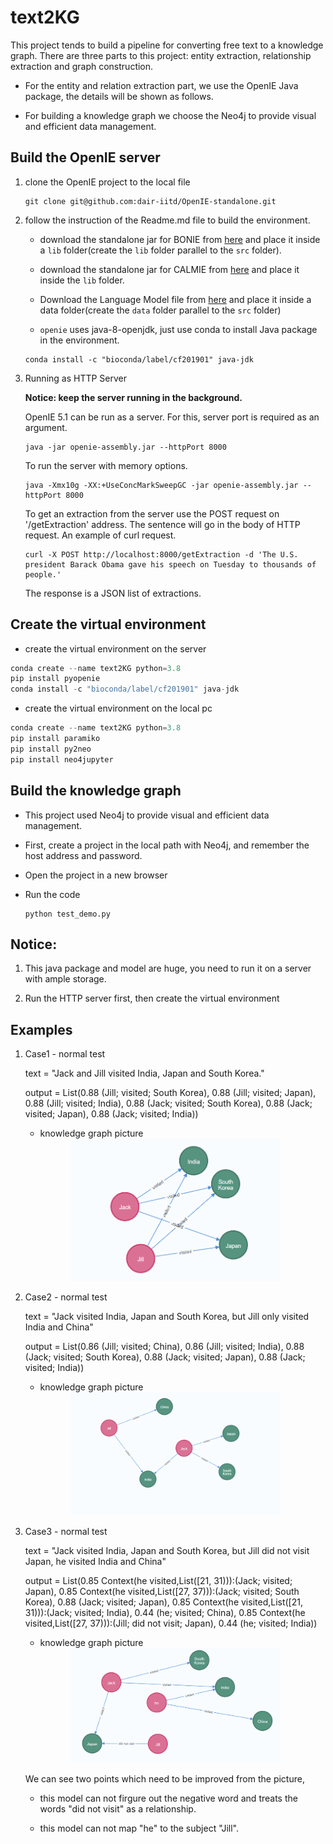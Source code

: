 # text2KG


This project tends to build a pipeline for converting free text to a knowledge graph. There are three parts to this project: entity extraction, relationship extraction and graph construction.


* For the entity and relation extraction part, we use the OpenIE Java package, the details will be shown as follows.

* For building a knowledge graph we choose the Neo4j to provide visual and efficient data management.



## Build the OpenIE server

1. clone the OpenIE project to the local file
    ```
    git clone git@github.com:dair-iitd/OpenIE-standalone.git
    ```

2. follow the instruction of the Readme.md file to build the environment.

    * download the standalone jar for BONIE from [here](https://github.com/dair-iitd/OpenIE-standalone/releases/download/v5.0/BONIE.jar) and place it inside a `lib` folder(create the `lib` folder parallel to the `src` folder).

    * download the standalone jar for CALMIE from [here](https://github.com/dair-iitd/OpenIE-standalone/releases/download/v5.0/ListExtractor.jar) and place it inside the `lib` folder.

    * Download the Language Model file from [here](https://drive.google.com/file/d/0B-5EkZMOlIt2cFdjYUJZdGxSREU/view?usp=sharing&resourcekey=0-X_oNJ6r24s_anMGbKKRdQw) and place it inside a data folder(create the `data` folder parallel to the `src` folder)

    * `openie` uses java-8-openjdk, just use conda to install Java package in the environment.

    ```
    conda install -c "bioconda/label/cf201901" java-jdk
    ```

3. Running as HTTP Server

    **Notice: keep the server running in the background.**

    OpenIE 5.1 can be run as a server. For this, server port is required as an argument.
    ```
    java -jar openie-assembly.jar --httpPort 8000
    ```
        
    To run the server with memory options.
    ```
    java -Xmx10g -XX:+UseConcMarkSweepGC -jar openie-assembly.jar --httpPort 8000
    ```
        
    To get an extraction from the server use the POST request on '/getExtraction' address. The sentence will go in the body of HTTP request. An example of curl request.
    ```
    curl -X POST http://localhost:8000/getExtraction -d 'The U.S. president Barack Obama gave his speech on Tuesday to thousands of people.'
    ```
    The response is a JSON list of extractions.

## Create the virtual environment

* create the virtual environment on the server

```python
conda create --name text2KG python=3.8
pip install pyopenie
conda install -c "bioconda/label/cf201901" java-jdk
```

* create the virtual environment on the local pc
```python
conda create --name text2KG python=3.8
pip install paramiko
pip install py2neo
pip install neo4jupyter
```


## Build the knowledge graph

* This project used Neo4j to provide visual and efficient data management.

* First, create a project in the local path with Neo4j, and remember the host address and password. 

* Open the project in a new browser

* Run the code 
    ```
    python test_demo.py
    ```

## Notice:

1. This java package and model are huge, you need to run it on a server with ample storage.

2. Run the HTTP server first, then create the virtual environment


## Examples

1. Case1 - normal test

    text = "Jack and Jill visited India, Japan and South Korea."

    output = List(0.88 (Jill; visited; South Korea), 0.88 (Jill; visited; Japan), 0.88 (Jill; visited; India), 0.88 (Jack; visited; South Korea), 0.88 (Jack; visited; Japan), 0.88 (Jack; visited; India))

    * knowledge graph picture

    <center class="half">
    <img src=./picture/Figure1.png width = 70%>
    </center>

2. Case2 - normal test

    text = "Jack visited India, Japan and South Korea, but Jill only visited India and China"

    output = List(0.86 (Jill; visited; China), 0.86 (Jill; visited; India), 0.88 (Jack; visited; South Korea), 0.88 (Jack; visited; Japan), 0.88 (Jack; visited; India))

    * knowledge graph picture

    <center class="half">
    <img src=./picture/Figure2.png width = 70%>
    </center>


3. Case3 - normal test

    text = "Jack visited India, Japan and South Korea, but Jill did not visit Japan, he visited India and China"

    output = List(0.85 Context(he visited,List([21, 31))):(Jack; visited; Japan), 0.85 Context(he visited,List([27, 37))):(Jack; visited; South Korea), 0.88 (Jack; visited; Japan), 0.85 Context(he visited,List([21, 31))):(Jack; visited; India), 0.44 (he; visited; China), 0.85 Context(he visited,List([27, 37))):(Jill; did not visit; Japan), 0.44 (he; visited; India))


    * knowledge graph picture

    <center class="half">
    <img src=./picture/Figure3.png width = 70%>
    </center>


    We can see two points which need to be improved from the picture, 
    
    * this model can not firgure out the negative word and treats the words "did not visit" as a relationship.

    * this model can not map "he" to the subject "Jill".















